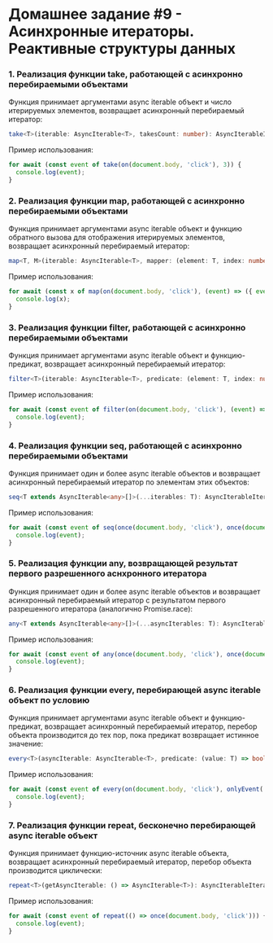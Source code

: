 # Домашнее задание #9 - Асинхронные итераторы. Реактивные структуры данных

### 1. Реализация функции take, работающей с асинхронно перебираемыми объектами

Функция принимает аргументами async iterable объект и число итерируемых элементов, возвращает асинхронный перебираемый итератор:

```ts
take<T>(iterable: AsyncIterable<T>, takesCount: number): AsyncIterableIterator<T>
```

Пример использования:

```js
for await (const event of take(on(document.body, 'click'), 3)) {
  console.log(event);
}
```

### 2. Реализация функции map, работающей с асинхронно перебираемыми объектами

Функция принимает аргументами async iterable объект и функцию обратного вызова для отображения итерируемых элементов, возвращает асинхронный перебираемый итератор:

```ts
map<T, M>(iterable: AsyncIterable<T>, mapper: (element: T, index: number, iterable: AsyncIterable<T>) => M): AsyncIterableIterator<M>
```

Пример использования:

```js
for await (const x of map(on(document.body, 'click'), (event) => ({ event.clientX }))) {
  console.log(x);
}
```

### 3. Реализация функции filter, работающей с асинхронно перебираемыми объектами

Функция принимает аргументами async iterable объект и функцию-предикат, возвращает асинхронный перебираемый итератор:

```ts
filter<T>(iterable: AsyncIterable<T>, predicate: (element: T, index: number, iterable: AsyncIterable<T>) => boolean): AsyncIterableIterator<T>
```

Пример использования:

```js
for await (const event of filter(on(document.body, 'click'), (event) => event.clientX > 500)) {
  console.log(event);
}
```

### 4. Реализация функции seq, работающей с асинхронно перебираемыми объектами

Функция принимает один и более async iterable объектов и возвращает асинхронный перебираемый итератор по элементам этих объектов:

```ts
seq<T extends AsyncIterable<any>[]>(...iterables: T): AsyncIterableIterator<ExtractAsyncIterablesType<T>>
```

Пример использования:

```js
for await (const event of seq(once(document.body, 'click'), once(document.body, 'keyup'))) {
  console.log(event);
}
```

### 5. Реализация функции any, возвращающей результат первого разрешенного аснхронного итератора

Функция принимает один и более async iterable объектов и возвращает асинхронный перебираемый итератор с результатом первого разрешенного итератора (аналогично Promise.race):

```ts
any<T extends AsyncIterable<any>[]>(...asyncIterables: T): AsyncIterableIterator<ExtractAsyncIterablesType<T>>
```

Пример использования:

```js
for await (const event of any(once(document.body, 'click'), once(document.body, 'keyup'))) {
  console.log(event);
}
```

### 6. Реализация функции every, перебирающей async iterable объект по условию

Функция принимает аргументами async iterable объект и функцию-предикат, возвращает асинхронный перебираемый итератор, перебор объекта производится до тех пор, пока предикат возвращает истинное значение:

```ts
every<T>(asyncIterable: AsyncIterable<T>, predicate: (value: T) => boolean): AsyncIterableIterator<T>
```

Пример использования:

```js
for await (const event of every(on(document.body, 'click'), onlyEvent('click'))) {
  console.log(event);
}
```

### 7. Реализация функции repeat, бесконечно перебирающей async iterable объект

Функция принимает функцию-источник async iterable объекта, возвращает асинхронный перебираемый итератор, перебор объекта производится циклически:

```ts
repeat<T>(getAsyncIterable: () => AsyncIterable<T>): AsyncIterableIterator<T>
```

Пример использования:

```js
for await (const event of repeat(() => once(document.body, 'click'))) {
  console.log(event);
}
```
